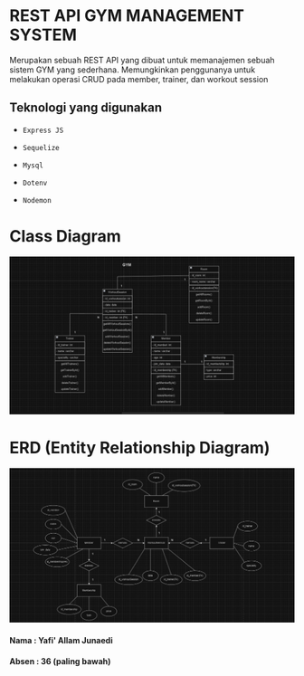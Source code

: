 # REST API GYM MANAGEMENT SYSTEM
Merupakan sebuah REST API yang dibuat untuk memanajemen sebuah sistem GYM yang sederhana. Memungkinkan penggunanya untuk melakukan operasi CRUD pada member, trainer, dan workout session

## Teknologi yang digunakan
- `Express JS`

- `Sequelize`

- `Mysql`

- `Dotenv`

- `Nodemon`



# Class Diagram
<img src="./image/gym_classDiagram_5_table.png" />

# ERD (Entity Relationship Diagram)
<img src="./image/gym_erd_5_table.png" />


#### Nama : Yafi' Allam Junaedi
#### Absen : 36 (paling bawah)